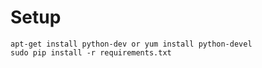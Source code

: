 Setup
=====

```
apt-get install python-dev or yum install python-devel
sudo pip install -r requirements.txt
```
